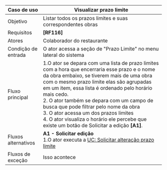 
| Caso de uso         | Visualizar prazo limite                                                                                                                                                                                                                                                                                                                                                                                                                                                              |
| ------------------- | ------------------------------------------------------------------------------------------------------------------------------------------------------------------------------------------------------------------------------------------------------------------------------------------------------------------------------------------------------------------------------------------------------------------------------------------------------------------------------------ |
| Objetivo            | Listar todos os prazos limites e suas correspondentes obras                                                                                                                                                                                                                                                                                                                                                                                                                          |
| Requisitos          | **[RF116]**                                                                                                                                                                                                                                                                                                                                                                                                                                                                          |
| Atores              | Colaborador do restaurante                                                                                                                                                                                                                                                                                                                                                                                                                                                           |
| Condição de entrada | O ator acessa a seção de "Prazo Limite" no menu lateral do sistema                                                                                                                                                                                                                                                                                                                                                                                                                   |
| Fluxo principal     | 1.O ator se depara com uma lista de prazo limites com a hora que encerraria esse prazo e o nome da obra embaixo, se tiverem mais de uma obra com o mesmo prazo limite elas são agrupadas em um item, essa lista é ordenado pelo horário mais cedo.<br>2. O ator também se depara com um campo de busca que pode filtrar pelo nome da obra<br>3. O ator acessa um dos prazos limites<br>4. O ator visualiza o horário ele percebe que existe um botão de Solicitar a edição **[A1]**. |
| Fluxos alternativos | **A1 - Solicitar edição**<br>1.O ator executa a [UC: Solicitar alteração prazo limite](especificacao_solicitar_alteração_prazo_limite.md)<br>                                                                                                                                                                                                                                                                                                                                        |
| Fluxos de exceção   | Isso acontece                                                                                                                                                                                                                                                                                                                                                                                                                                                                        |
